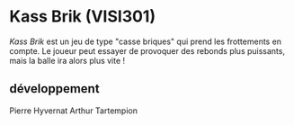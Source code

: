 Kass Brik  (VISI301)
====================


*Kass Brik* est un jeu de type "casse briques" qui prend les frottements en
compte. Le joueur peut essayer de provoquer des rebonds plus puissants, mais
la balle ira alors plus vite !


## développement

Pierre Hyvernat
Arthur Tartempion
